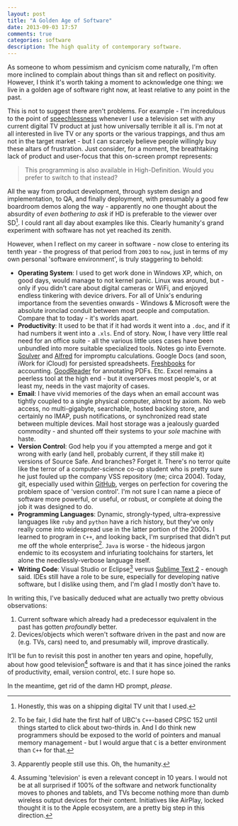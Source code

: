 ```yaml
---
layout: post
title: "A Golden Age of Software"
date: 2013-09-03 17:57
comments: true
categories: software
description: The high quality of contemporary software.
---
```

As someone to whom pessimism and cynicism come naturally, I'm often more inclined to complain about things than sit and reflect on positivity. However, I think it's worth taking a moment to acknowledge one thing: we live in a golden age of software right now, at least relative to any point in the past.
<!--more-->
This is not to suggest there aren't problems. For example - I'm incredulous to the point of [speechlessness](http://en.wikipedia.org/wiki/Facepalm) whenever I use a television set with any current digital TV product at just how universally terrible it all is. I'm not at all interested in live TV or any sports or the various trappings, and thus am not in the target market - but I can scarcely believe people willingly buy these altars of frustration. Just consider, for a moment, the breathtaking lack of product and user-focus that this on-screen prompt represents:

> This programming is also available in High-Definition. Would you prefer to switch to that instead?

All the way from product development, through system design and implementation, to QA, and finally deployment, with presumably a good few boardroom demos along the way - apparently no one thought about the absurdity of *even bothering to ask* if HD is preferable to the viewer over SD[^1]. I could rant all day about examples like this. Clearly humanity's grand experiment with software has not yet reached its zenith.

However, when I reflect on my career in software - now close to entering its tenth year - the progress of that period from `2003` to `now`, just in terms of my own personal 'software environment', is truly staggering to behold:

* **Operating System**: I used to get work done in Windows XP, which, on good days, would manage to not kernel panic. Linux was around, but - only if you didn't care about digital cameras or WiFi, and enjoyed endless tinkering with device drivers. For all of Unix's enduring importance from the seventies onwards - Windows & Microsoft were the absolute ironclad conduit between most people and computation. Compare that to today - it's worlds apart.
* **Productivity**: It used to be that if it had words it went into a `.doc`, and if it had numbers it went into a `.xls`. End of story. Now, I have very little real need for an office suite - all the various little uses cases have been unbundled into more suitable specialized tools. Notes go into Evernote. [Soulver](http://www.acqualia.com/soulver/) and [Alfred](http://www.alfredapp.com/) for impromptu calculations. Google Docs (and soon, iWork for iCloud) for persisted spreadsheets. [Freshbooks](http://www.freshbooks.com/) for accounting. [GoodReader](http://www.goodiware.com/goodreader.html) for annotating PDFs. Etc. Excel remains a peerless tool at the high end - but it overserves most people's, or at least my, needs in the vast majority of cases.
* **Email**: I have vivid memories of the days when an email account was tightly coupled to a single physical computer, almost by axiom. No web access, no multi-gigabyte, searchable, hosted backing store, and certainly no IMAP, push notifications, or synchronized read state between multiple devices. Mail host storage was a jealously guarded commodity - and shunted off their systems to your *sole* machine with haste.
* **Version Control**: God help you if you attempted a merge and got it wrong with early (and hell, probably current, if they still make it) versions of Source Safe. And branches? Forget it. There's no terror quite like the terror of a computer-science co-op student who is pretty sure he just fouled up the company VSS repository (me; circa 2004). Today, git, especially used within [GitHub](http://github.com), verges on perfection for covering the problem space of 'version control'. I'm not sure I can name a piece of software more powerful, or useful, or robust, or complete at doing the job it was designed to do.
* **Programming Languages**: Dynamic, strongly-typed, ultra-expressive languages like `ruby` and `python` have a rich history, but they've only really come into widespread use in the latter portion of the 2000s. I learned to program in `C++`, and looking back, I'm surprised that didn't put me off the whole enterprise[^2]. `Java` is worse - the hideous jargon endemic to its ecosystem and infuriating toolchains for starters, let alone the needlessly-verbose language itself.
* **Writing Code**: Visual Studio or Eclipse[^3] versus [Sublime Text 2](http://www.sublimetext.com/2) - enough said. IDEs still have a role to be sure, especially for developing native software, but I dislike using them, and I'm glad I mostly don't have to.

In writing this, I've basically deduced what are actually two pretty obvious observations:

1. Current software which already had a predecessor equivalent in the past has gotten *profoundly* better.
2. Devices/objects which weren't software driven in the past and now are (e.g. TVs, cars) need to, and presumably will, improve drastically.

It'll be fun to revisit this post in another ten years and opine, hopefully, about how good television[^4] software is and that it has since joined the ranks of productivity, email, version control, etc. I sure hope so.

In the meantime, get rid of the damn HD prompt, *please*.

[^1]: Honestly, this was on a shipping digital TV unit that I used.
[^2]: To be fair, I did hate the first half of UBC's `C++`-based CPSC 152 until things started to click about two-thirds in. And I do think new programmers should be exposed to the world of pointers and manual memory management - but I would argue that `C` is a better environment than `C++` for that.
[^3]: Apparently people still use this. Oh, the humanity.
[^4]: Assuming 'television' is even a relevant concept in 10 years. I would not be at all surprised if 100% of the software and network functionality moves to phones and tablets, and TVs become nothing more than dumb wireless output devices for their content. Initiatives like AirPlay, locked thought it is to the Apple ecosystem, are a pretty big step in this direction.
